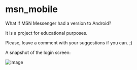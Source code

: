 # msn_mobile
What if MSN Messenger had a version to Android?

It is a project for educational purposes.

Please, leave a comment with your suggestions if you can. ;)

A snapshot of the login screen:

![image](https://user-images.githubusercontent.com/48601468/193370602-944e0acd-a7bc-4b24-8e3a-ad3af75b9a9a.png)
